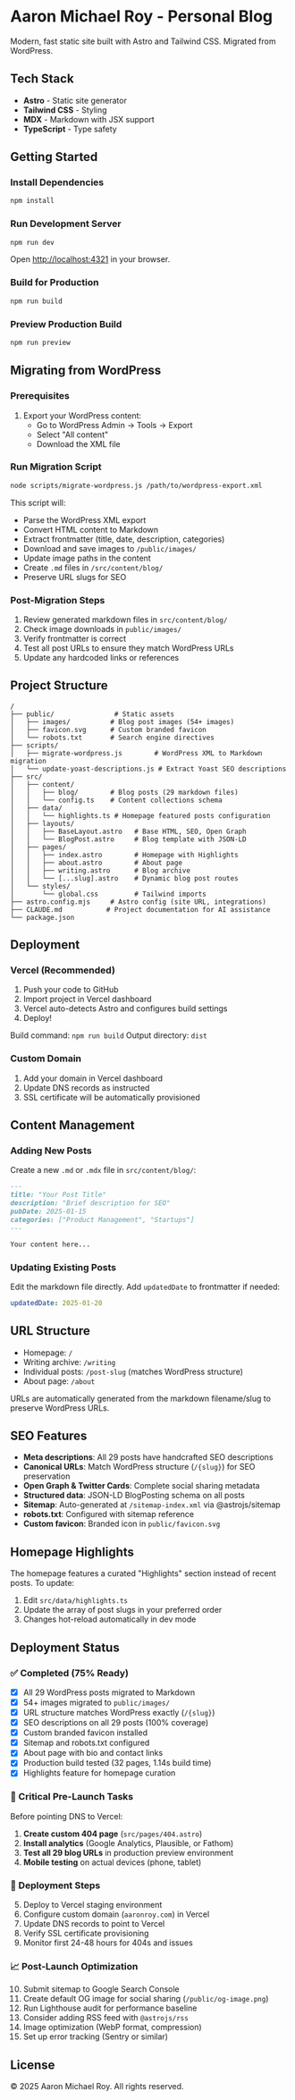 # Aaron Michael Roy - Personal Blog

Modern, fast static site built with Astro and Tailwind CSS. Migrated from WordPress.

## Tech Stack

- **Astro** - Static site generator
- **Tailwind CSS** - Styling
- **MDX** - Markdown with JSX support
- **TypeScript** - Type safety

## Getting Started

### Install Dependencies

```bash
npm install
```

### Run Development Server

```bash
npm run dev
```

Open [http://localhost:4321](http://localhost:4321) in your browser.

### Build for Production

```bash
npm run build
```

### Preview Production Build

```bash
npm run preview
```

## Migrating from WordPress

### Prerequisites

1. Export your WordPress content:
   - Go to WordPress Admin → Tools → Export
   - Select "All content"
   - Download the XML file

### Run Migration Script

```bash
node scripts/migrate-wordpress.js /path/to/wordpress-export.xml
```

This script will:
- Parse the WordPress XML export
- Convert HTML content to Markdown
- Extract frontmatter (title, date, description, categories)
- Download and save images to `/public/images/`
- Update image paths in the content
- Create `.md` files in `/src/content/blog/`
- Preserve URL slugs for SEO

### Post-Migration Steps

1. Review generated markdown files in `src/content/blog/`
2. Check image downloads in `public/images/`
3. Verify frontmatter is correct
4. Test all post URLs to ensure they match WordPress URLs
5. Update any hardcoded links or references

## Project Structure

```
/
├── public/               # Static assets
│   ├── images/          # Blog post images (54+ images)
│   ├── favicon.svg      # Custom branded favicon
│   └── robots.txt       # Search engine directives
├── scripts/
│   ├── migrate-wordpress.js        # WordPress XML to Markdown migration
│   └── update-yoast-descriptions.js # Extract Yoast SEO descriptions
├── src/
│   ├── content/
│   │   ├── blog/        # Blog posts (29 markdown files)
│   │   └── config.ts    # Content collections schema
│   ├── data/
│   │   └── highlights.ts # Homepage featured posts configuration
│   ├── layouts/
│   │   ├── BaseLayout.astro   # Base HTML, SEO, Open Graph
│   │   └── BlogPost.astro     # Blog template with JSON-LD
│   ├── pages/
│   │   ├── index.astro        # Homepage with Highlights
│   │   ├── about.astro        # About page
│   │   ├── writing.astro      # Blog archive
│   │   └── [...slug].astro    # Dynamic blog post routes
│   └── styles/
│       └── global.css         # Tailwind imports
├── astro.config.mjs     # Astro config (site URL, integrations)
├── CLAUDE.md           # Project documentation for AI assistance
└── package.json
```

## Deployment

### Vercel (Recommended)

1. Push your code to GitHub
2. Import project in Vercel dashboard
3. Vercel auto-detects Astro and configures build settings
4. Deploy!

Build command: `npm run build`
Output directory: `dist`

### Custom Domain

1. Add your domain in Vercel dashboard
2. Update DNS records as instructed
3. SSL certificate will be automatically provisioned

## Content Management

### Adding New Posts

Create a new `.md` or `.mdx` file in `src/content/blog/`:

```markdown
---
title: "Your Post Title"
description: "Brief description for SEO"
pubDate: 2025-01-15
categories: ["Product Management", "Startups"]
---

Your content here...
```

### Updating Existing Posts

Edit the markdown file directly. Add `updatedDate` to frontmatter if needed:

```yaml
updatedDate: 2025-01-20
```

## URL Structure

- Homepage: `/`
- Writing archive: `/writing`
- Individual posts: `/post-slug` (matches WordPress structure)
- About page: `/about`

URLs are automatically generated from the markdown filename/slug to preserve WordPress URLs.

## SEO Features

- **Meta descriptions**: All 29 posts have handcrafted SEO descriptions
- **Canonical URLs**: Match WordPress structure (`/{slug}`) for SEO preservation
- **Open Graph & Twitter Cards**: Complete social sharing metadata
- **Structured data**: JSON-LD BlogPosting schema on all posts
- **Sitemap**: Auto-generated at `/sitemap-index.xml` via @astrojs/sitemap
- **robots.txt**: Configured with sitemap reference
- **Custom favicon**: Branded icon in `public/favicon.svg`

## Homepage Highlights

The homepage features a curated "Highlights" section instead of recent posts. To update:

1. Edit `src/data/highlights.ts`
2. Update the array of post slugs in your preferred order
3. Changes hot-reload automatically in dev mode

## Deployment Status

### ✅ Completed (75% Ready)
- [x] All 29 WordPress posts migrated to Markdown
- [x] 54+ images migrated to `public/images/`
- [x] URL structure matches WordPress exactly (`/{slug}`)
- [x] SEO descriptions on all 29 posts (100% coverage)
- [x] Custom branded favicon installed
- [x] Sitemap and robots.txt configured
- [x] About page with bio and contact links
- [x] Production build tested (32 pages, 1.14s build time)
- [x] Highlights feature for homepage curation

### 🔲 Critical Pre-Launch Tasks

Before pointing DNS to Vercel:

1. **Create custom 404 page** (`src/pages/404.astro`)
2. **Install analytics** (Google Analytics, Plausible, or Fathom)
3. **Test all 29 blog URLs** in production preview environment
4. **Mobile testing** on actual devices (phone, tablet)

### 🚀 Deployment Steps

5. Deploy to Vercel staging environment
6. Configure custom domain (`aaronroy.com`) in Vercel
7. Update DNS records to point to Vercel
8. Verify SSL certificate provisioning
9. Monitor first 24-48 hours for 404s and issues

### 📈 Post-Launch Optimization

10. Submit sitemap to Google Search Console
11. Create default OG image for social sharing (`/public/og-image.png`)
12. Run Lighthouse audit for performance baseline
13. Consider adding RSS feed with `@astrojs/rss`
14. Image optimization (WebP format, compression)
15. Set up error tracking (Sentry or similar)

## License

© 2025 Aaron Michael Roy. All rights reserved.
